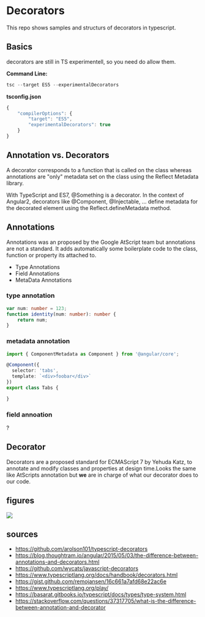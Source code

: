 # Decorators

This repo shows samples and structurs of decorators in typescript.

## Basics
decorators are still in TS experimentell, so you need do allow them.

**Command Line:**
```ts
tsc --target ES5 --experimentalDecorators
```
**tsconfig.json**
```ts
{
    "compilerOptions": {
        "target": "ES5",
        "experimentalDecorators": true
    }
}
```
## Annotation vs. Decorators
A decorator corresponds to a function that is called on the class whereas annotations are "only" metadata set on the class using the Reflect Metadata library.

With TypeScript and ES7, @Something is a decorator. In the context of Angular2, decorators like @Component, @Injectable, ... define metadata for the decorated element using the Reflect.defineMetadata method.

## Annotations
Annotations was an proposed by the Google AtScript team but annotations are not a standard. It adds automatically  some boilerplate code to the class, function or property its attached to.
* Type Annotations
* Field Annotations
* MetaData Annotations

### type annotation
```ts
var num: number = 123;
function identity(num: number): number {
    return num;
}
```

### metadata annotation
```ts
import { ComponentMetadata as Component } from '@angular/core';

@Component({
  selector: 'tabs',
  template: `<div>foobar</div>`
})
export class Tabs {

}
```

### field annoation
?

## Decorator
Decorators are a proposed standard for ECMAScript 7 by Yehuda Katz, to annotate and modify classes and properties at design time.Looks the same like AtScripts annotation but **we** are in charge of what our decorator does to our code.


## figures
![ ](https://svbtleusercontent.com/pxffvvbj2iho8w_small.jpg)

## sources



* https://github.com/arolson101/typescript-decorators
* https://blog.thoughtram.io/angular/2015/05/03/the-difference-between-annotations-and-decorators.html
* https://github.com/wycats/javascript-decorators
* https://www.typescriptlang.org/docs/handbook/decorators.html
* https://gist.github.com/remojansen/16c661a7afd68e22ac6e
* https://www.typescriptlang.org/play/
* https://basarat.gitbooks.io/typescript/docs/types/type-system.html
* https://stackoverflow.com/questions/37317705/what-is-the-difference-between-annotation-and-decorator
